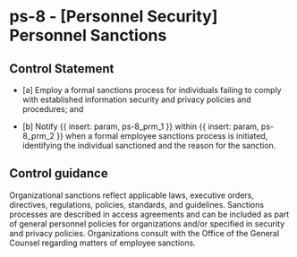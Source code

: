 # ps-8 - \[Personnel Security\] Personnel Sanctions

## Control Statement

- \[a\] Employ a formal sanctions process for individuals failing to comply with established information security and privacy policies and procedures; and

- \[b\] Notify {{ insert: param, ps-8_prm_1 }} within {{ insert: param, ps-8_prm_2 }} when a formal employee sanctions process is initiated, identifying the individual sanctioned and the reason for the sanction.

## Control guidance

Organizational sanctions reflect applicable laws, executive orders, directives, regulations, policies, standards, and guidelines. Sanctions processes are described in access agreements and can be included as part of general personnel policies for organizations and/or specified in security and privacy policies. Organizations consult with the Office of the General Counsel regarding matters of employee sanctions.
